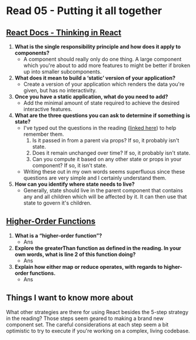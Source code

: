 # Read 05 - Putting it all together

## [React Docs - Thinking in React](https://reactjs.org/docs/thinking-in-react.html)

1. **What is the single responsibility principle and how does it apply to components?**
    - A component should really only do one thing. A large component which you're about to add more features to might be better if broken up into smaller subcomponents.
2. **What does it mean to build a ‘static’ version of your application?**
    - Create a version of your application which renders the data you're given, but has no interactivity.
3. **Once you have a static application, what do you need to add?**
    - Add the minimal amount of state required to achieve the desired interactive features.
4. **What are the three questions you can ask to determine if something is state?**
    - I've typed out the questions in the reading ([linked here](https://reactjs.org/docs/thinking-in-react.html#step-3-identify-the-minimal-but-complete-representation-of-ui-state)) to help remember them.
      1. Is it passed in from a parent via props? If so, it probably isn't state.
      2. Does it remain unchanged over time? If so, it probably isn't state.
      3. Can you compute it based on any other state or props in your component? If so, it isn't state.
    - Writing these out in my own words seems superfluous since these questions are very simple and I certainly understand them.
5. **How can you identify where state needs to live?**
    - Generally, state should live in the parent component that contains any and all children which will be affected by it. It can then use that state to govern it's children.

## [Higher-Order Functions](https://eloquentjavascript.net/05_higher_order.html#h_xxCc98lOBK)

1. **What is a “higher-order function”?**
    - Ans
2. **Explore the greaterThan function as defined in the reading. In your own words, what is line 2 of this function doing?**
    - Ans
3. **Explain how either map or reduce operates, with regards to higher-order functions.**
    - Ans

## Things I want to know more about

What other strategies are there for using React besides the 5-step strategy in the reading? Those steps seem geared to making a brand new component set. The careful considerations at each step seem a bit optimistic to try to execute if you're working on a complex, living codebase.
